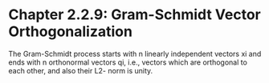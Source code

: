 # Chapter 2.2.9: Gram-Schmidt Vector Orthogonalization

The Gram-Schmidt process starts with n linearly independent vectors xi and ends with n
orthonormal vectors qi, i.e., vectors which are orthogonal to each other, and also their L2-
norm is unity.